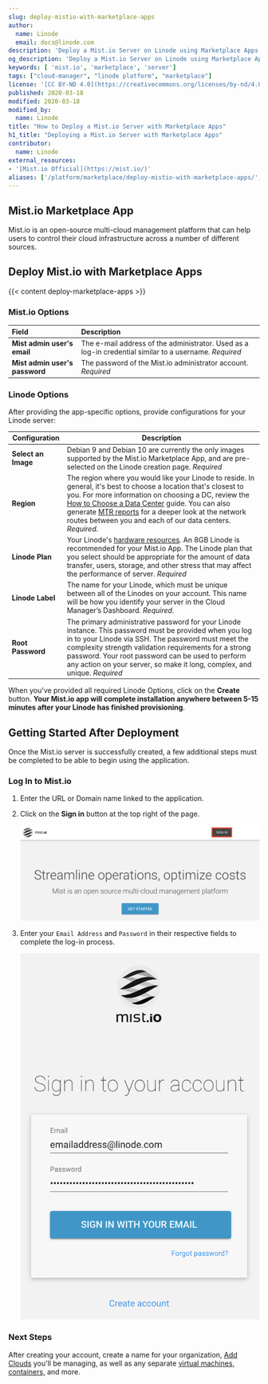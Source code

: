 ```yaml
---
slug: deploy-mistio-with-marketplace-apps
author:
  name: Linode
  email: docs@linode.com
description: 'Deploy a Mist.io Server on Linode using Marketplace Apps.'
og_description: 'Deploy a Mist.io Server on Linode using Marketplace Apps.'
keywords: [ 'mist.io', 'marketplace', 'server']
tags: ["cloud-manager", "linode platform", "marketplace"]
license: '[CC BY-ND 4.0](https://creativecommons.org/licenses/by-nd/4.0)'
published: 2020-03-18
modified: 2020-03-18
modified_by:
  name: Linode
title: "How to Deploy a Mist.io Server with Marketplace Apps"
h1_title: "Deploying a Mist.io Server with Marketplace Apps"
contributor:
  name: Linode
external_resources:
- '[Mist.io Official](https://mist.io/)'
aliases: ['/platform/marketplace/deploy-mistio-with-marketplace-apps/', '/platform/one-click/deploy-mistio-with-one-click-apps/']
---
```


## Mist.io Marketplace App

Mist.io is an open-source multi-cloud management platform that can help users to control their cloud infrastructure across a number of different sources.

## Deploy Mist.io with Marketplace Apps

{{< content deploy-marketplace-apps >}}

### Mist.io Options

| **Field** | **Description** |
|:--------------|:------------|
| **Mist admin user's email** | The e-mail address of the administrator. Used as a log-in credential similar to a username. *Required* |
| **Mist admin user's password** | The password of the Mist.io administrator account. *Required* |

### Linode Options

After providing the app-specific options, provide configurations for your Linode server:

| **Configuration** | **Description** |
|-------------------|-----------------|
| **Select an Image** | Debian 9 and Debian 10 are currently the only images supported by the Mist.io Marketplace App, and are pre-selected on the Linode creation page. *Required* |
| **Region** | The region where you would like your Linode to reside. In general, it's best to choose a location that's closest to you. For more information on choosing a DC, review the [How to Choose a Data Center](/docs/platform/how-to-choose-a-data-center) guide. You can also generate [MTR reports](/docs/networking/diagnostics/diagnosing-network-issues-with-mtr/) for a deeper look at the network routes between you and each of our data centers. *Required*. |
| **Linode Plan** | Your Linode's [hardware resources](/docs/platform/how-to-choose-a-linode-plan/#hardware-resource-definitions). An 8GB Linode is recommended for your Mist.io App. The Linode plan that you select should be appropriate for the amount of data transfer, users, storage, and other stress that may affect the performance of server.  *Required* |
| **Linode Label** | The name for your Linode, which must be unique between all of the Linodes on your account. This name will be how you identify your server in the Cloud Manager’s Dashboard. *Required*. |
| **Root Password** | The primary administrative password for your Linode instance. This password must be provided when you log in to your Linode via SSH. The password must meet the complexity strength validation requirements for a strong password. Your root password can be used to perform any action on your server, so make it long, complex, and unique. *Required* |

When you've provided all required Linode Options, click on the **Create** button. **Your Mist.io app will complete installation anywhere between 5-15 minutes after your Linode has finished provisioning**.

## Getting Started After Deployment

Once the Mist.io server is successfully created, a few additional steps must be completed to be able to begin using the application.

### Log In to Mist.io

1. Enter the URL or Domain name linked to the application.

1. Click on the **Sign in** button at the top right of the page.

    ![Mist.io get started](get-started-mist.png)

1. Enter your `Email Address` and `Password` in their respective fields to complete the log-in process.

    ![Mist.io Account Creation](account-creation-mist.png)

### Next Steps

After creating your account, create a name for your organization, [Add Clouds](https://docs.mist.io/category/75-adding-clouds-bare-metal-and-containers) you'll be managing, as well as any separate [virtual machines, containers,](https://docs.mist.io/category/158-machines) and more.
